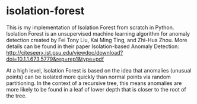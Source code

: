 # isolation-forest

This is my implementation of Isolation Forest from scratch in Python. Isolation Forest is an unsupervised machine learning algorithm for anomaly detection created by Fei Tony Liu, Kai Ming Ting, and Zhi-Hua Zhou. More details can be found in their paper Isolation-based Anomaly Detection: http://citeseerx.ist.psu.edu/viewdoc/download?doi=10.1.1.673.5779&rep=rep1&type=pdf

At a high level, Isolation Forest is based on the idea that anomalies (unusual points) can be isolated more quickly than normal points via random partitioning. In the context of a recursive tree, this means anomalies are more likely to be found in a leaf of lower depth that is closer to the root of the tree.
